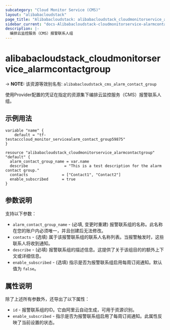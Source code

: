 ```yaml
---
subcategory: "Cloud Monitor Service (CMS)"
layout: "alibabacloudstack"
page_title: "Alibabacloudstack: alibabacloudstack_cloudmonitorservice_alarmcontactgroup"
sidebar_current: "docs-Alibabacloudstack-cloudmonitorservice-alarmcontactgroup"
description: |- 
  编排云监控服务（CMS）报警联系人组
---
```


# alibabacloudstack_cloudmonitorservice_alarmcontactgroup
-> **NOTE:** 该资源等效别名有: `alibabacloudstack_cms_alarm_contact_group`

使用Provider配置的凭证在指定的资源集下编排云监控服务（CMS）报警联系人组。

## 示例用法

```hcl
variable "name" {
    default = "tf-testacccloud_monitor_servicealarm_contact_group59875"
}

resource "alibabacloudstack_cloudmonitorservice_alarmcontactgroup" "default" {
  alarm_contact_group_name = var.name
  describe                = "This is a test description for the alarm contact group."
  contacts               = ["Contact1", "Contact2"]
  enable_subscribed      = true
}
```

## 参数说明

支持以下参数：

* `alarm_contact_group_name` - (必填, 变更时重建) 报警联系组的名称。此名称在您的账户内必须唯一，并且创建后无法修改。
* `contacts` - (选填) 属于该报警联系组的联系人名称列表。当报警触发时，这些联系人将收到通知。
* `describe` - (必填) 报警联系组的描述信息。这提供了关于该组目的的额外上下文或详细信息。
* `enable_subscribed` - (选填) 指示是否为报警联系组启用每周订阅通知。默认值为 `false`。

## 属性说明

除了上述所有参数外，还导出了以下属性：

* `id` - 报警联系组的ID。它由阿里云自动生成，可用于资源识别。
* `enable_subscribed` - 指示是否为报警联系组启用了每周订阅通知。此属性反映了当前设置的状态。